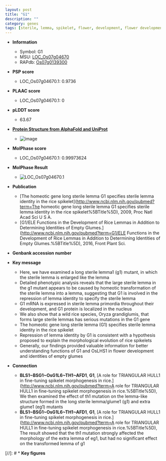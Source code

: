```yaml
---
layout: post
title: "G1"
description: ""
category: genes
tags: [sterile, lemma, spikelet, flower, development, flower development]
---
```


* **Information**  
    + Symbol: G1  
    + MSU: [LOC_Os07g04670](http://rice.plantbiology.msu.edu/cgi-bin/ORF_infopage.cgi?orf=LOC_Os07g04670)  
    + RAPdb: [Os07g0139300](http://rapdb.dna.affrc.go.jp/viewer/gbrowse_details/irgsp1?name=Os07g0139300)  

* **PSP score**  
    + LOC_Os07g04670.1: 0.9736 

* **PLAAC score**  
    + LOC_Os07g04670.1: 0 

* **pLDDT score**
    + 63.67

* **[Protein Structure from AlphaFold and UniProt](https://www.uniprot.org/uniprotkb/Q8GVZ6/entry#structure)**
    + ![image](https://ricepsp.github.io/images/Q8/AF-Q8GVZ6-F1.png)

* **MolPhase score**
    + LOC_Os07g04670.1: 0.99973624

* **MolPhase Result**
    + ![LOC_Os07g04670.1](https://304243504.github.io/Pictures/LOC_Os07g/LOC_Os07g04670.1.png)

* **Publication**  
    + [The homeotic gene long sterile lemma G1 specifies sterile lemma identity in the rice spikelet](http://www.ncbi.nlm.nih.gov/pubmed?term=The homeotic gene long sterile lemma G1 specifies sterile lemma identity in the rice spikelet%5BTitle%5D), 2009, Proc Natl Acad Sci U S A.
    + [G1/ELE Functions in the Development of Rice Lemmas in Addition to Determining Identities of Empty Glumes.](http://www.ncbi.nlm.nih.gov/pubmed?term=G1/ELE Functions in the Development of Rice Lemmas in Addition to Determining Identities of Empty Glumes.%5BTitle%5D), 2016, Front Plant Sci.

* **Genbank accession number**  

* **Key message**  
    + Here, we have examined a long sterile lemma1 (g1) mutant, in which the sterile lemma is enlarged like the lemma
    + Detailed phenotypic analysis reveals that the large sterile lemma in the g1 mutant appears to be caused by homeotic transformation of the sterile lemma into a lemma, suggesting that G1 is involved in the repression of lemma identity to specify the sterile lemma
    + G1 mRNA is expressed in sterile lemma primordia throughout their development, and G1 protein is localized in the nucleus
    + We also show that a wild rice species, Oryza grandiglumis, that forms large sterile lemmas has serious mutations in the G1 gene
    + The homeotic gene long sterile lemma (G1) specifies sterile lemma identity in the rice spikelet
    + Repression of lemma identity by G1 is consistent with a hypothesis proposed to explain the morphological evolution of rice spikelets
    + Generally, our findings provided valuable information for better understanding functions of G1 and OsLHS1 in flower development and identities of empty glumes

* **Connection**  
    + __BLS1~BSG1~OsG1L6~TH1~AFD1__, __G1__, [A role for TRIANGULAR HULL1 in fine-tuning spikelet morphogenesis in rice.](http://www.ncbi.nlm.nih.gov/pubmed?term=A role for TRIANGULAR HULL1 in fine-tuning spikelet morphogenesis in rice.%5BTitle%5D), We then examined the effect of th1 mutation on the lemma-like structure formed in the long sterile lemma/glume1 (g1) and extra glume1 (eg1) mutants
    + __BLS1~BSG1~OsG1L6~TH1~AFD1__, __G1__, [A role for TRIANGULAR HULL1 in fine-tuning spikelet morphogenesis in rice.](http://www.ncbi.nlm.nih.gov/pubmed?term=A role for TRIANGULAR HULL1 in fine-tuning spikelet morphogenesis in rice.%5BTitle%5D), The result showed that the th1 mutation strongly affected the morphology of the extra lemma of eg1, but had no significant effect on the transformed lemma of g1

[//]: # * **Key figures**  


